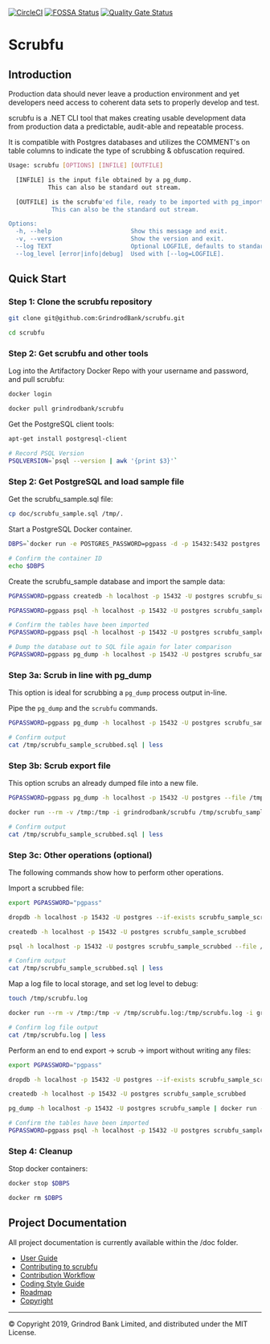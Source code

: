 [![CircleCI](https://circleci.com/gh/GrindrodBank/scrubfu.svg?style=svg)](https://circleci.com/gh/GrindrodBank/scrubfu)
[![FOSSA Status](https://app.fossa.com/api/projects/git%2Bgithub.com%2FGrindrodBank%2Fscrubfu.svg?type=shield)](https://app.fossa.com/projects/git%2Bgithub.com%2FGrindrodBank%2Fscrubfu?ref=badge_shield)
[![Quality Gate Status](https://sonarcloud.io/api/project_badges/measure?project=GrindrodBank_scrubfu&metric=alert_status)](https://sonarcloud.io/dashboard?id=GrindrodBank_scrubfu)

# Scrubfu

## Introduction

Production data should never leave a production environment and yet developers need access to coherent data sets to properly develop and test.  

scrubfu is a .NET CLI tool that makes creating usable development data from production data a predictable, audit-able and repeatable process. 

It is compatible with Postgres databases and utilizes the COMMENT's on table columns to indicate the type of scrubbing & obfuscation required.  

``` bash
Usage: scrubfu [OPTIONS] [INFILE] [OUTFILE]

  [INFILE] is the input file obtained by a pg_dump.
           This can also be standard out stream.

  [OUTFILE] is the scrubfu'ed file, ready to be imported with pg_import.
            This can also be the standard out stream.

Options:
  -h, --help                      Show this message and exit.
  -v, --version                   Show the version and exit.
  --log TEXT                      Optional LOGFILE, defaults to standard out.
  --log_level [error|info|debug]  Used with [--log=LOGFILE].
```

## Quick Start

### Step 1: Clone the scrubfu repository

```bash
git clone git@github.com:GrindrodBank/scrubfu.git

cd scrubfu
```

### Step 2: Get scrubfu and other tools

Log into the Artifactory Docker Repo with your username and password, and pull scrubfu:

```bash
docker login

docker pull grindrodbank/scrubfu
```

Get the PostgreSQL client tools:

```bash
apt-get install postgresql-client

# Record PSQL Version
PSQLVERSION=`psql --version | awk '{print $3}'`
```

### Step 2: Get PostgreSQL and load sample file

Get the scrubfu_sample.sql file:

```bash
cp doc/scrubfu_sample.sql /tmp/.
```

Start a PostgreSQL Docker container.

```bash
DBPS=`docker run -e POSTGRES_PASSWORD=pgpass -d -p 15432:5432 postgres:$PSQLVERSION`

# Confirm the container ID
echo $DBPS
```

Create the scrubfu_sample database and import the sample data:

```bash
PGPASSWORD=pgpass createdb -h localhost -p 15432 -U postgres scrubfu_sample

PGPASSWORD=pgpass psql -h localhost -p 15432 -U postgres scrubfu_sample < /tmp/scrubfu_sample.sql 

# Confirm the tables have been imported
PGPASSWORD=pgpass psql -h localhost -p 15432 -U postgres scrubfu_sample -c "\dt"

# Dump the database out to SQL file again for later comparison
PGPASSWORD=pgpass pg_dump -h localhost -p 15432 -U postgres scrubfu_sample > /tmp/scrubfu_sample.sql
```

### Step 3a: Scrub in line with pg_dump

This option is ideal for scrubbing a `pg_dump` process output in-line.

Pipe the `pg_dump` and the `scrubfu` commands.

```bash
PGPASSWORD=pgpass pg_dump -h localhost -p 15432 -U postgres scrubfu_sample | docker run --rm -a stdin -a stdout -i grindrodbank/scrubfu > /tmp/scrubfu_sample_scrubbed.sql

# Confirm output
cat /tmp/scrubfu_sample_scrubbed.sql | less
```

### Step 3b: Scrub export file

This option scrubs an already dumped file into a new file.

```bash
PGPASSWORD=pgpass pg_dump -h localhost -p 15432 -U postgres --file /tmp/scrubfu_sample.sql scrubfu_sample

docker run --rm -v /tmp:/tmp -i grindrodbank/scrubfu /tmp/scrubfu_sample.sql /tmp/scrubfu_sample_scrubbed.sql

# Confirm output
cat /tmp/scrubfu_sample_scrubbed.sql | less
```

### Step 3c: Other operations (optional)

The following commands show how to perform other operations.

Import a scrubbed file:

```bash
export PGPASSWORD="pgpass"

dropdb -h localhost -p 15432 -U postgres --if-exists scrubfu_sample_scrubbed

createdb -h localhost -p 15432 -U postgres scrubfu_sample_scrubbed

psql -h localhost -p 15432 -U postgres scrubfu_sample_scrubbed --file /tmp/scrubfu_sample_scrubbed.sql

# Confirm output
cat /tmp/scrubfu_sample_scrubbed.sql | less
```

Map a log file to local storage, and set log level to debug:

```bash
touch /tmp/scrubfu.log

docker run --rm -v /tmp:/tmp -v /tmp/scrubfu.log:/tmp/scrubfu.log -i grindrodbank/scrubfu --log /tmp/scrubfu.log --log_level debug /tmp/scrubfu_sample.sql /tmp/scrubfu_sample_scrubbed.sql

# Confirm log file output
cat /tmp/scrubfu.log | less
```

Perform an end to end export -> scrub -> import without writing any files:

```bash
export PGPASSWORD="pgpass"

dropdb -h localhost -p 15432 -U postgres --if-exists scrubfu_sample_scrubbed

createdb -h localhost -p 15432 -U postgres scrubfu_sample_scrubbed

pg_dump -h localhost -p 15432 -U postgres scrubfu_sample | docker run --rm -a stdin -a stdout -i grindrodbank/scrubfu | psql -h localhost -p 15432 -U postgres scrubfu_sample_scrubbed --file -

# Confirm the tables have been imported
PGPASSWORD=pgpass psql -h localhost -p 15432 -U postgres scrubfu_sample_scrubbed -c "select * from array_test;" 
```

### Step 4: Cleanup

Stop docker containers:

```bash
docker stop $DBPS

docker rm $DBPS
```

## Project Documentation

All project documentation is currently available within the /doc folder.

- [User Guide](doc/user-guide.md)
- [Contributing to scrubfu](doc/contributing.md) 
- [Contribution Workflow](doc/contribution-workflow.md) 
- [Coding Style Guide](doc/coding-style.md) 
- [Roadmap](doc/roadmap.md)
- [Copyright](doc/copyright.md)

---
&copy; Copyright 2019, Grindrod Bank Limited, and distributed under the MIT License.
